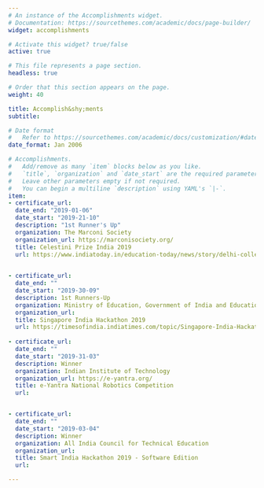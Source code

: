 ```yaml
---
# An instance of the Accomplishments widget.
# Documentation: https://sourcethemes.com/academic/docs/page-builder/
widget: accomplishments

# Activate this widget? true/false
active: true

# This file represents a page section.
headless: true

# Order that this section appears on the page.
weight: 40

title: Accomplish&shy;ments
subtitle:

# Date format
#   Refer to https://sourcethemes.com/academic/docs/customization/#date-format
date_format: Jan 2006

# Accomplishments.
#   Add/remove as many `item` blocks below as you like.
#   `title`, `organization` and `date_start` are the required parameters.
#   Leave other parameters empty if not required.
#   You can begin a multiline `description` using YAML's `|-`.
item:
- certificate_url: 
  date_end: "2019-01-06"
  date_start: "2019-21-10"
  description: "1st Runner's Up"
  organization: The Marconi Society 
  organization_url: https://marconisociety.org/
  title: Celestini Prize India 2019
  url: https://www.indiatoday.in/education-today/news/story/delhi-college-students-win-prestigious-marconi-awards-for-apps-on-women-safety-and-checking-air-pollution-1611854-2019-10-22
  

- certificate_url: 
  date_end: ""
  date_start: "2019-30-09"
  description: 1st Runners-Up
  organization: Ministry of Education, Government of India and Education Ministry of  Singapore 
  organization_url: 
  title: Singapore India Hackathon 2019
  url: https://timesofindia.indiatimes.com/topic/Singapore-India-Hackathon
  
- certificate_url: 
  date_end: ""
  date_start: "2019-31-03"
  description: Winner
  organization: Indian Institute of Technology 
  organization_url: https://e-yantra.org/
  title: e-Yantra National Robotics Competition 
  url: 


- certificate_url:
  date_end: ""
  date_start: "2019-03-04"
  description: Winner
  organization: All India Council for Technical Education
  organization_url: 
  title: Smart India Hackathon 2019 - Software Edition
  url:

---
```

